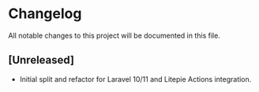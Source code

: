 # Changelog

All notable changes to this project will be documented in this file.

## [Unreleased]
- Initial split and refactor for Laravel 10/11 and Litepie Actions integration.
